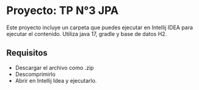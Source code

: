 # Proyecto: TP N°3 JPA

Este proyecto incluye un carpeta que puedes ejecutar en Intellij IDEA para ejecutar el contenido.
Utiliza java 17, gradle y base de datos H2.

## Requisitos

- Descargar el archivo como .zip
- Descomprimirlo
- Abrir en Intellij Idea y ejecutarlo.
